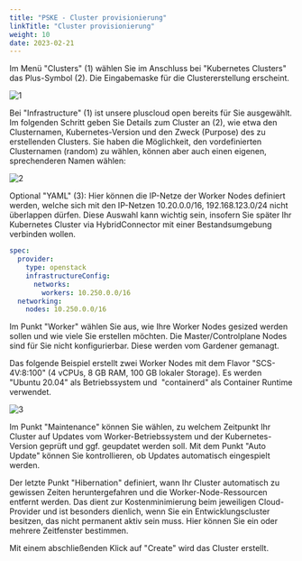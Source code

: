 ```yaml
---
title: "PSKE - Cluster provisionierung"
linkTitle: "Cluster provisionierung"
weight: 10
date: 2023-02-21
---
```


Im Menü "Clusters" (1) wählen Sie im Anschluss bei "Kubernetes Clusters" das Plus-Symbol (2). Die Eingabemaske für die Clustererstellung erscheint.

![1](/images/content/02-pske/10-clusterinteraction/cluster-provisioning/1.png)

Bei "Infrastructure" (1) ist unsere pluscloud open bereits für Sie ausgewählt. Im folgenden Schritt geben Sie Details zum Cluster an (2), wie etwa den Clusternamen, Kubernetes-Version und den Zweck (Purpose) des zu erstellenden Clusters. Sie haben die Möglichkeit, den vordefinierten Clusternamen (random) zu wählen, können aber auch einen eigenen, sprechenderen Namen wählen:

![2](/images/content/02-pske/10-clusterinteraction/cluster-provisioning/2.png)

Optional "YAML" (3): Hier können die IP-Netze der Worker Nodes definiert werden, welche sich mit den IP-Netzen 10.20.0.0/16, 192.168.123.0/24 nicht überlappen dürfen. Diese Auswahl kann wichtig sein, insofern Sie später Ihr Kubernetes Cluster via HybridConnector mit einer Bestandsumgebung verbinden wollen.

```yaml
spec:
  provider:
    type: openstack
    infrastructureConfig:
      networks:
        workers: 10.250.0.0/16
  networking:
    nodes: 10.250.0.0/16
```

Im Punkt "Worker" wählen Sie aus, wie Ihre Worker Nodes gesized werden sollen und wie viele Sie erstellen möchten. Die Master/Controlplane Nodes sind für Sie nicht konfigurierbar. Diese werden vom Gardener gemanagt.

Das folgende Beispiel erstellt zwei Worker Nodes mit dem Flavor "SCS-4V:8:100" (4 vCPUs, 8 GB RAM, 100 GB lokaler Storage). Es werden "Ubuntu 20.04" als Betriebssystem und  "containerd" als Container Runtime verwendet.

![3](/images/content/02-pske/10-clusterinteraction/cluster-provisioning/3.png)

Im Punkt "Maintenance" können Sie wählen, zu welchem Zeitpunkt Ihr Cluster auf Updates vom Worker-Betriebssystem und der Kubernetes-Version geprüft und ggf. geupdatet werden soll. Mit dem Punkt "Auto Update" können Sie kontrollieren, ob Updates automatisch eingespielt werden.

Der letzte Punkt "Hibernation" definiert, wann Ihr Cluster automatisch zu gewissen Zeiten heruntergefahren und die Worker-Node-Ressourcen entfernt werden. Das dient zur Kostenminimierung beim jeweiligen Cloud-Provider und ist besonders dienlich, wenn Sie ein Entwicklungscluster besitzen, das nicht permanent aktiv sein muss. Hier können Sie ein oder mehrere Zeitfenster bestimmen.

Mit einem abschließenden Klick auf "Create" wird das Cluster erstellt.
